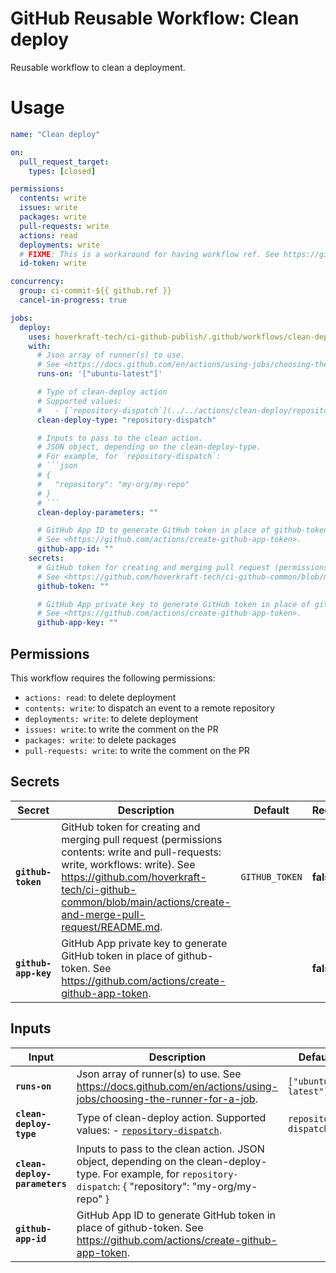 <!-- start branding -->
<!-- end branding -->
<!-- start title -->

# GitHub Reusable Workflow: Clean deploy

<!-- end title -->
<!-- start badges -->
<!-- end badges -->
<!-- start description -->

Reusable workflow to clean a deployment.

<!-- end description -->
<!-- start contents -->
<!-- end contents -->

# Usage

<!-- start usage -->

````yaml
name: "Clean deploy"

on:
  pull_request_target:
    types: [closed]

permissions:
  contents: write
  issues: write
  packages: write
  pull-requests: write
  actions: read
  deployments: write
  # FIXME: This is a workaround for having workflow ref. See https://github.com/orgs/community/discussions/38659
  id-token: write

concurrency:
  group: ci-commit-${{ github.ref }}
  cancel-in-progress: true

jobs:
  deploy:
    uses: hoverkraft-tech/ci-github-publish/.github/workflows/clean-deploy.yml@0.6.1
    with:
      # Json array of runner(s) to use.
      # See <https://docs.github.com/en/actions/using-jobs/choosing-the-runner-for-a-job>.
      runs-on: '["ubuntu-latest"]'

      # Type of clean-deploy action
      # Supported values:
      #   - [`repository-dispatch`](../../actions/clean-deploy/repository-dispatch/README.md).
      clean-deploy-type: "repository-dispatch"

      # Inputs to pass to the clean action.
      # JSON object, depending on the clean-deploy-type.
      # For example, for `repository-dispatch`:
      # ```json
      # {
      #   "repository": "my-org/my-repo"
      # }
      # ```
      clean-deploy-parameters: ""

      # GitHub App ID to generate GitHub token in place of github-token.
      # See <https://github.com/actions/create-github-app-token>.
      github-app-id: ""
    secrets:
      # GitHub token for creating and merging pull request (permissions contents: write and pull-requests: write, workflows: write).
      # See <https://github.com/hoverkraft-tech/ci-github-common/blob/main/actions/create-and-merge-pull-request/README.md>.
      github-token: ""

      # GitHub App private key to generate GitHub token in place of github-token.
      # See <https://github.com/actions/create-github-app-token>.
      github-app-key: ""
````

<!-- end usage -->

## Permissions

<!-- start permissions -->

This workflow requires the following permissions:

- `actions: read`: to delete deployment
- `contents: write`: to dispatch an event to a remote repository
- `deployments: write`: to delete deployment
- `issues: write`: to write the comment on the PR
- `packages: write`: to delete packages
- `pull-requests: write`: to write the comment on the PR

<!-- end permissions -->
<!--
// jscpd:ignore-start
-->

## Secrets

<!-- start secrets -->

| **Secret**                      | **Description**                                                                                                                                                                                                                                   | **Default**               | **Required** |
| ------------------------------- | ------------------------------------------------------------------------------------------------------------------------------------------------------------------------------------------------------------------------------------------------- | ------------------------- | ------------ |
| **<code>github-token</code>**   | GitHub token for creating and merging pull request (permissions contents: write and pull-requests: write, workflows: write). See <https://github.com/hoverkraft-tech/ci-github-common/blob/main/actions/create-and-merge-pull-request/README.md>. | <code>GITHUB_TOKEN</code> | **false**    |
| **<code>github-app-key</code>** | GitHub App private key to generate GitHub token in place of github-token. See <https://github.com/actions/create-github-app-token>.                                                                                                               | <code></code>             | **false**    |

<!-- end secrets -->
<!--
// jscpd:ignore-end
-->

## Inputs

<!-- start inputs -->

| **Input**                                | **Description**                                                                                                                                                 | **Default**                      | **Type** | **Required** |
| ---------------------------------------- | --------------------------------------------------------------------------------------------------------------------------------------------------------------- | -------------------------------- | -------- | ------------ |
| **<code>runs-on</code>**                 | Json array of runner(s) to use. See <https://docs.github.com/en/actions/using-jobs/choosing-the-runner-for-a-job>.                                              | <code>["ubuntu-latest"]</code>   | `string` | **false**    |
| **<code>clean-deploy-type</code>**       | Type of clean-deploy action. Supported values: - [`repository-dispatch`](../../actions/clean-deploy/repository-dispatch/README.md).                             | <code>repository-dispatch</code> | `string` | **false**    |
| **<code>clean-deploy-parameters</code>** | Inputs to pass to the clean action. JSON object, depending on the clean-deploy-type. For example, for `repository-dispatch`: { "repository": "my-org/my-repo" } | <code></code>                    | `string` | **false**    |
| **<code>github-app-id</code>**           | GitHub App ID to generate GitHub token in place of github-token. See <https://github.com/actions/create-github-app-token>.                                      | <code></code>                    | `string` | **false**    |

<!-- end inputs -->

<!-- start outputs -->
<!-- end outputs -->
<!-- start [.github/ghadocs/examples/] -->
<!-- end [.github/ghadocs/examples/] -->
